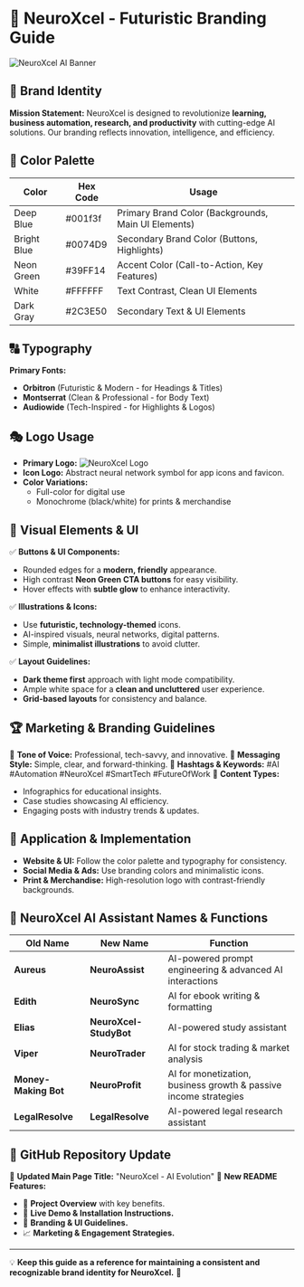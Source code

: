 # 🎨 NeuroXcel - Futuristic Branding Guide

![NeuroXcel AI Banner](branding/banner.png)

## 🔹 Brand Identity
**Mission Statement:**
NeuroXcel is designed to revolutionize **learning, business automation, research, and productivity** with cutting-edge AI solutions. Our branding reflects innovation, intelligence, and efficiency.

## 📌 Color Palette
| Color | Hex Code | Usage |
|-------|---------|--------|
| Deep Blue | #001f3f | Primary Brand Color (Backgrounds, Main UI Elements) |
| Bright Blue | #0074D9 | Secondary Brand Color (Buttons, Highlights) |
| Neon Green | #39FF14 | Accent Color (Call-to-Action, Key Features) |
| White | #FFFFFF | Text Contrast, Clean UI Elements |
| Dark Gray | #2C3E50 | Secondary Text & UI Elements |

## 🔠 Typography
**Primary Fonts:**
- **Orbitron** (Futuristic & Modern - for Headings & Titles)
- **Montserrat** (Clean & Professional - for Body Text)
- **Audiowide** (Tech-Inspired - for Highlights & Logos)

## 🎭 Logo Usage
- **Primary Logo:** ![NeuroXcel Logo](branding/logo.png)
- **Icon Logo:** Abstract neural network symbol for app icons and favicon.
- **Color Variations:**
  - Full-color for digital use
  - Monochrome (black/white) for prints & merchandise

## 🎨 Visual Elements & UI
✅ **Buttons & UI Components:**
- Rounded edges for a **modern, friendly** appearance.
- High contrast **Neon Green CTA buttons** for easy visibility.
- Hover effects with **subtle glow** to enhance interactivity.

✅ **Illustrations & Icons:**
- Use **futuristic, technology-themed** icons.
- AI-inspired visuals, neural networks, digital patterns.
- Simple, **minimalist illustrations** to avoid clutter.

✅ **Layout Guidelines:**
- **Dark theme first** approach with light mode compatibility.
- Ample white space for a **clean and uncluttered** user experience.
- **Grid-based layouts** for consistency and balance.

## 🏆 Marketing & Branding Guidelines
🔹 **Tone of Voice:** Professional, tech-savvy, and innovative.
🔹 **Messaging Style:** Simple, clear, and forward-thinking.
🔹 **Hashtags & Keywords:** #AI #Automation #NeuroXcel #SmartTech #FutureOfWork
🔹 **Content Types:**
  - Infographics for educational insights.
  - Case studies showcasing AI efficiency.
  - Engaging posts with industry trends & updates.

## 📜 Application & Implementation
- **Website & UI:** Follow the color palette and typography for consistency.
- **Social Media & Ads:** Use branding colors and minimalistic icons.
- **Print & Merchandise:** High-resolution logo with contrast-friendly backgrounds.

## 📌 NeuroXcel AI Assistant Names & Functions
| **Old Name**   | **New Name**        | **Function** |
|---------------|-----------------|-------------------------------|
| **Aureus**    | **NeuroAssist** | AI-powered prompt engineering & advanced AI interactions |
| **Edith**     | **NeuroSync** | AI for ebook writing & formatting |
| **Elias**     | **NeuroXcel-StudyBot** | AI-powered study assistant |
| **Viper**     | **NeuroTrader** | AI for stock trading & market analysis |
| **Money-Making Bot** | **NeuroProfit** | AI for monetization, business growth & passive income strategies |
| **LegalResolve** | **LegalResolve** | AI-powered legal research assistant |

## 📌 GitHub Repository Update
🔹 **Updated Main Page Title:** "NeuroXcel - AI Evolution"
🔹 **New README Features:**
  - 📖 **Project Overview** with key benefits.
  - 🚀 **Live Demo & Installation Instructions.**
  - 📜 **Branding & UI Guidelines.**
  - 📈 **Marketing & Engagement Strategies.**

---
💡 **Keep this guide as a reference for maintaining a consistent and recognizable brand identity for NeuroXcel.** 🚀

